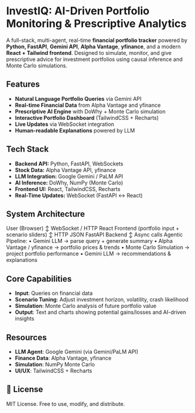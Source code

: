 # InvestIQ: AI-Driven Portfolio Monitoring & Prescriptive Analytics

A full-stack, multi-agent, real-time **financial portfolio tracker** powered by **Python, FastAPI**, **Gemini API**, **Alpha Vantage**, **yfinance**, and a modern **React + Tailwind frontend**. Designed to simulate, monitor, and give prescriptive advice for investment portfolios using causal inference and Monte Carlo simulations.  


## Features

- **Natural Language Portfolio Queries** via Gemini API
- **Real-time Financial Data** from Alpha Vantage and yfinance
- **Prescriptive AI Engine** with DoWhy + Monte Carlo simulation 
- **Interactive Portfolio Dashboard** (TailwindCSS + Recharts)
- **Live Updates** via WebSocket integration
- **Human-readable Explanations** powered by LLM


## Tech Stack

- **Backend API:** Python, FastAPI, WebSockets  
- **Stock Data:** Alpha Vantage API, yfinance  
- **LLM Integration:** Google Gemini / PaLM API  
- **AI Inference:** DoWhy, NumPy (Monte Carlo)  
- **Frontend UI:** React, TailwindCSS, Recharts  
- **Real-Time Updates:** WebSocket (FastAPI ↔ React)    


## System Architecture

User (Browser)
  ↕ WebSocket / HTTP
React Frontend (portfolio input + scenario sliders)
  ↕ HTTP JSON
FastAPI Backend
  ↕ Async calls
Agentic Pipeline:
  • Gemini LLM → parse query + generate summary
  • Alpha Vantage / yfinance → portfolio prices & trends
  • Monte Carlo Simulation → project portfolio performance
  • Gemini LLM → recommendations & explanations


## Core Capabilities

- **Input**: Queries on financial data
- **Scenario Tuning**: Adjust investment horizon, volatility, crash likelihood
- **Simulation**: Monte Carlo analysis of future portfolio value
- **Output**: Text and charts showing potential gains/losses and AI-driven insights


## Resources

- **LLM Agent**: Google Gemini (via Gemini/PaLM API)
- **Finance Data**: Alpha Vantage, yfinance
- **Simulation**: NumPy Monte Carlo
- **UI/UX**: TailwindCSS + Recharts


## 📄 License

MIT License. Free to use, modify, and distribute.
